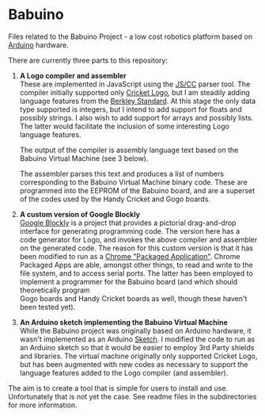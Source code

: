Babuino
=======
Files related to the Babuino Project - a low cost robotics platform based on 
[Arduino](http://www.arduino.cc/) hardware.

There are currently three parts to this repository:

1. **A Logo compiler and assembler**  
   These are implemented in JavaScript using the [JS/CC](http://jscc.phorward-software.com/) parser tool. The compiler
   initially supported only [Cricket Logo](http://www.gogoboard.org/cricket-logo-command-reference-0), but I am steadily adding language 
   features from the [Berkley Standard](http://www.cs.berkeley.edu/~bh/docs/usermanual.pdf). At this stage the only data type 
   supported is integers, but I intend to add support for floats and possibly 
   strings. I also wish to add support for arrays and possibly lists. The latter
   would facilitate the inclusion of some interesting Logo language features.
   
   The output of the compiler is assembly language text based on the Babuino
   Virtual Machine (see 3 below).
   
   The assembler parses this text and produces a list of numbers corresponding
   to the Babuino Virtual Machine binary code. These are programmed into the 
   EEPROM of the Babuino board, and are a superset of the codes used by the 
   Handy Cricket and Gogo boards.
   
2. **A custom version of Google Blockly**  
   [Google Blockly](http://code.google.com/p/blockly/) is a project that provides a pictorial drag-and-drop interface for generating programming code. The version here has a code generator for Logo, and invokes the above compiler and 
   assembler on the generated code. The reason for this custom version is that
   it has been modified to run as a [Chrome "Packaged Application"](https://developer.chrome.com/apps/about_apps). Chrome 
   Packaged Apps are able, amongst other things, to read and write to the file
   system, and to access serial ports. The latter has been employed to implement
   a programmer for the Babuino board (and which should theoretically program  
   Gogo boards and Handy Cricket boards as well, though these haven't been 
   tested yet).
    
3. **An Arduino sketch implementing the Babuino Virtual Machine**  
   While the Babuino project was originally based on Arduino hardware, it wasn't
   implemented as an Arduino [Sketch](http://arduino.cc/en/Tutorial/Sketch). I modified the code to run as an Arduino 
   sketch so that it would be easier to employ 3rd Party shields and libraries.
   The virtual machine originally only supported Cricket Logo, but has been 
   augmented with new codes as necessary to support the language features added 
   to the Logo compiler (and assembler).
 


The aim is to create a tool that is simple for users to install and use. Unfortunately that is not yet the case.
See readme files in the subdirectories for more information.
